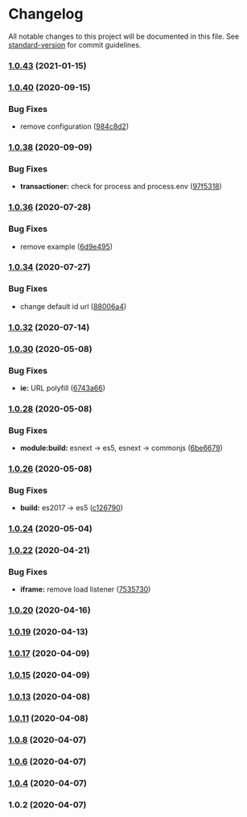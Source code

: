 # Changelog

All notable changes to this project will be documented in this file. See [standard-version](https://github.com/conventional-changelog/standard-version) for commit guidelines.

### [1.0.43](https://github.com/YOUR_GITHUB_USER_NAME/workpath-client/compare/v1.0.40...v1.0.43) (2021-01-15)

### [1.0.40](https://github.com/YOUR_GITHUB_USER_NAME/workpath-client/compare/v1.0.38...v1.0.40) (2020-09-15)


### Bug Fixes

* remove configuration ([984c8d2](https://github.com/YOUR_GITHUB_USER_NAME/workpath-client/commit/984c8d25b3d70d8e80a1f7f43fe314bf1c931cf5))

### [1.0.38](https://github.com/YOUR_GITHUB_USER_NAME/workpath-client/compare/v1.0.36...v1.0.38) (2020-09-09)


### Bug Fixes

* **transactioner:** check for process and process.env ([97f5318](https://github.com/YOUR_GITHUB_USER_NAME/workpath-client/commit/97f5318217278eb8626d4fd63ac288df2cad8adc))

### [1.0.36](https://github.com/YOUR_GITHUB_USER_NAME/workpath-client/compare/v1.0.34...v1.0.36) (2020-07-28)


### Bug Fixes

* remove example ([6d9e495](https://github.com/YOUR_GITHUB_USER_NAME/workpath-client/commit/6d9e49517802996aaf120c7be101b558e5a853b4))

### [1.0.34](https://github.com/YOUR_GITHUB_USER_NAME/workpath-client/compare/v1.0.32...v1.0.34) (2020-07-27)


### Bug Fixes

* change default id url ([88006a4](https://github.com/YOUR_GITHUB_USER_NAME/workpath-client/commit/88006a43125dadafd7a1fda77aa2e81911d854e0))

### [1.0.32](https://github.com/YOUR_GITHUB_USER_NAME/workpath-client/compare/v1.0.30...v1.0.32) (2020-07-14)

### [1.0.30](https://github.com/YOUR_GITHUB_USER_NAME/workpath-client/compare/v1.0.28...v1.0.30) (2020-05-08)


### Bug Fixes

* **ie:** URL polyfill ([6743a66](https://github.com/YOUR_GITHUB_USER_NAME/workpath-client/commit/6743a66))



### [1.0.28](https://github.com/YOUR_GITHUB_USER_NAME/workpath-client/compare/v1.0.26...v1.0.28) (2020-05-08)


### Bug Fixes

* **module:build:** esnext -> es5, esnext -> commonjs ([6be6679](https://github.com/YOUR_GITHUB_USER_NAME/workpath-client/commit/6be6679))



### [1.0.26](https://github.com/YOUR_GITHUB_USER_NAME/workpath-client/compare/v1.0.24...v1.0.26) (2020-05-08)


### Bug Fixes

* **build:** es2017 -> es5 ([c126790](https://github.com/YOUR_GITHUB_USER_NAME/workpath-client/commit/c126790))



### [1.0.24](https://github.com/YOUR_GITHUB_USER_NAME/workpath-client/compare/v1.0.22...v1.0.24) (2020-05-04)



### [1.0.22](https://github.com/YOUR_GITHUB_USER_NAME/workpath-client/compare/v1.0.19...v1.0.22) (2020-04-21)


### Bug Fixes

* **iframe:** remove load listener ([7535730](https://github.com/YOUR_GITHUB_USER_NAME/workpath-client/commit/7535730))



### [1.0.20](https://github.com/YOUR_GITHUB_USER_NAME/workpath-client/compare/v1.0.19...v1.0.20) (2020-04-16)



### [1.0.19](https://github.com/YOUR_GITHUB_USER_NAME/workpath-client/compare/v1.0.17...v1.0.19) (2020-04-13)



### [1.0.17](https://github.com/YOUR_GITHUB_USER_NAME/workpath-client/compare/v1.0.15...v1.0.17) (2020-04-09)



### [1.0.15](https://github.com/YOUR_GITHUB_USER_NAME/workpath-client/compare/v1.0.13...v1.0.15) (2020-04-09)



### [1.0.13](https://github.com/YOUR_GITHUB_USER_NAME/workpath-client/compare/v1.0.11...v1.0.13) (2020-04-08)



### [1.0.11](https://github.com/YOUR_GITHUB_USER_NAME/workpath-client/compare/v1.0.8...v1.0.11) (2020-04-08)



### [1.0.8](https://github.com/YOUR_GITHUB_USER_NAME/workpath-client/compare/v1.0.6...v1.0.8) (2020-04-07)



### [1.0.6](https://github.com/YOUR_GITHUB_USER_NAME/workpath-client/compare/v1.0.4...v1.0.6) (2020-04-07)



### [1.0.4](https://github.com/YOUR_GITHUB_USER_NAME/workpath-client/compare/v1.0.2...v1.0.4) (2020-04-07)



### 1.0.2 (2020-04-07)
